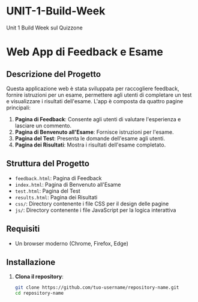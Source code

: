 # UNIT-1-Build-Week
Unit 1 Build Week sul Quizzone
# Web App di Feedback e Esame

## Descrizione del Progetto
Questa applicazione web è stata sviluppata per raccogliere feedback, fornire istruzioni per un esame, permettere agli utenti di completare un test e visualizzare i risultati dell'esame. L'app è composta da quattro pagine principali:

1. **Pagina di Feedback**: Consente agli utenti di valutare l'esperienza e lasciare un commento.
2. **Pagina di Benvenuto all'Esame**: Fornisce istruzioni per l'esame.
3. **Pagina del Test**: Presenta le domande dell'esame agli utenti.
4. **Pagina dei Risultati**: Mostra i risultati dell'esame completato.

## Struttura del Progetto
- `feedback.html`: Pagina di Feedback
- `index.html`: Pagina di Benvenuto all'Esame
- `test.html`: Pagina del Test
- `results.html`: Pagina dei Risultati
- `css/`: Directory contenente i file CSS per il design delle pagine
- `js/`: Directory contenente i file JavaScript per la logica interattiva

## Requisiti
- Un browser moderno (Chrome, Firefox, Edge)

## Installazione
1. **Clona il repository**:
   ```bash
   git clone https://github.com/tuo-username/repository-name.git
   cd repository-name
